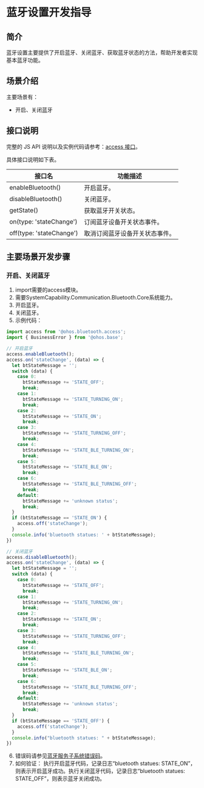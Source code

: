 # 蓝牙设置开发指导

## 简介
蓝牙设置主要提供了开启蓝牙、关闭蓝牙、获取蓝牙状态的方法，帮助开发者实现基本蓝牙功能。

## 场景介绍
主要场景有：

- 开启、关闭蓝牙

## 接口说明

完整的 JS API 说明以及实例代码请参考：[access 接口](../../reference/apis/js-apis-bluetooth-access.md)。

具体接口说明如下表。

| 接口名                             | 功能描述                                                                       |
| ---------------------------------- | ------------------------------------------------------------------------------ |
| enableBluetooth()                  | 开启蓝牙。                                                                       |
| disableBluetooth()                 | 关闭蓝牙。                                                                       |
| getState()                         | 获取蓝牙开关状态。                                                                |
| on(type: 'stateChange')            | 订阅蓝牙设备开关状态事件。                                                         |
| off(type: 'stateChange')           | 取消订阅蓝牙设备开关状态事件。                                                     |


## 主要场景开发步骤

### 开启、关闭蓝牙
1. import需要的access模块。
2. 需要SystemCapability.Communication.Bluetooth.Core系统能力。
3. 开启蓝牙。
4. 关闭蓝牙。
5. 示例代码：
```ts
import access from '@ohos.bluetooth.access';
import { BusinessError } from '@ohos.base';

// 开启蓝牙
access.enableBluetooth();
access.on('stateChange', (data) => {
  let btStateMessage = '';
  switch (data) {
    case 0:
      btStateMessage += 'STATE_OFF';
      break;
    case 1:
      btStateMessage += 'STATE_TURNING_ON';
      break;
    case 2:
      btStateMessage += 'STATE_ON';
      break;
    case 3:
      btStateMessage += 'STATE_TURNING_OFF';
      break;
    case 4:
      btStateMessage += 'STATE_BLE_TURNING_ON';
      break;
    case 5:
      btStateMessage += 'STATE_BLE_ON';
      break;
    case 6:
      btStateMessage += 'STATE_BLE_TURNING_OFF';
      break;
    default:
      btStateMessage += 'unknown status';
      break;
  }
  if (btStateMessage == 'STATE_ON') {
    access.off('stateChange');
  }
  console.info('bluetooth statues: ' + btStateMessage);
})

// 关闭蓝牙
access.disableBluetooth();
access.on('stateChange', (data) => {
  let btStateMessage = '';
  switch (data) {
    case 0:
      btStateMessage += 'STATE_OFF';
      break;
    case 1:
      btStateMessage += 'STATE_TURNING_ON';
      break;
    case 2:
      btStateMessage += 'STATE_ON';
      break;
    case 3:
      btStateMessage += 'STATE_TURNING_OFF';
      break;
    case 4:
      btStateMessage += 'STATE_BLE_TURNING_ON';
      break;
    case 5:
      btStateMessage += 'STATE_BLE_ON';
      break;
    case 6:
      btStateMessage += 'STATE_BLE_TURNING_OFF';
      break;
    default:
      btStateMessage += 'unknown status';
      break;
  }
  if (btStateMessage == 'STATE_OFF') {
    access.off('stateChange');
  }
  console.info("bluetooth statues: " + btStateMessage);
})
```
6. 错误码请参见[蓝牙服务子系统错误码](../../reference/errorcodes/errorcode-bluetoothManager.md)。
7. 如何验证：
执行开启蓝牙代码，记录日志“bluetooth statues: STATE_ON”，则表示开启蓝牙成功。执行关闭蓝牙代码，记录日志“bluetooth statues: STATE_OFF”，则表示蓝牙关闭成功。